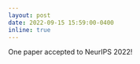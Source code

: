 ```yaml
---
layout: post
date: 2022-09-15 15:59:00-0400
inline: true
---
```


One paper accepted to NeurIPS 2022!